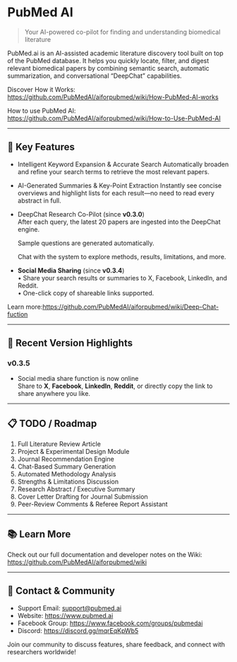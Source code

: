 # PubMed AI

> Your AI-powered co-pilot for finding and understanding biomedical literature

PubMed.ai is an AI-assisted academic literature discovery tool built on top of the PubMed database. It helps you quickly locate, filter, and digest relevant biomedical papers by combining semantic search, automatic summarization, and conversational “DeepChat” capabilities.

Discover How it Works: https://github.com/PubMedAI/aiforpubmed/wiki/How-PubMed-AI-works

How to use PubMed AI: https://github.com/PubMedAI/aiforpubmed/wiki/How-to-Use-PubMed-AI


---

## 🚀 Key Features

- Intelligent Keyword Expansion & Accurate Search  Automatically broaden and refine your search terms to retrieve the most relevant papers.

- AI-Generated Summaries & Key-Point Extraction  Instantly see concise overviews and highlight lists for each result—no need to read every abstract in full.

- DeepChat Research Co-Pilot (since **v0.3.0**)  
    After each query, the latest 20 papers are ingested into the DeepChat engine.

    Sample questions are generated automatically.  

    Chat with the system to explore methods, results, limitations, and more.

- **Social Media Sharing** (since **v0.3.4**)  
  • Share your search results or summaries to X, Facebook, LinkedIn, and Reddit.  
  • One-click copy of shareable links supported.  

Learn more:https://github.com/PubMedAI/aiforpubmed/wiki/Deep-Chat-fuction

---
## 🔖 Recent Version Highlights

### v0.3.5
- Social media share function is now online  
  Share to **X**, **Facebook**, **LinkedIn**, **Reddit**, or directly copy the link to share anywhere you like.

---


## 📋 TODO / Roadmap

1. Full Literature Review Article  
2. Project & Experimental Design Module  
3. Journal Recommendation Engine  
4. Chat-Based Summary Generation  
5. Automated Methodology Analysis  
6. Strengths & Limitations Discussion  
7. Research Abstract / Executive Summary  
8. Cover Letter Drafting for Journal Submission  
9. Peer-Review Comments & Referee Report Assistant

---


## 📚 Learn More

Check out our full documentation and developer notes on the Wiki:  
https://github.com/PubMedAI/aiforpubmed/wiki

---

## 💬 Contact & Community

- Support Email: support@pubmed.ai  
- Website: https://www.pubmed.ai  
- Facebook Group: https://www.facebook.com/groups/pubmedai 
- Discord: https://discord.gg/mqrEqKpWb5  

Join our community to discuss features, share feedback, and connect with researchers worldwide!
